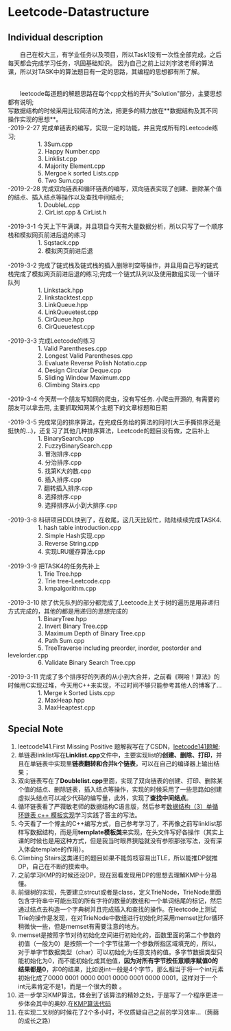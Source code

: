 # Leetcode-Datastructure

## Individual description
&emsp;&emsp;自己在校大三，有学业任务以及项目，所以Task1没有一次性全部完成，之后每天都会完成学习任务，巩固基础知识。
因为自己之前上过刘宇波老师的算法课，所以对TASK中的算法题目有一定的思路，其编程的思想都有所了解。

<br>
&emsp;&emsp;leetcode每道题的解题思路在每个cpp文档的开头"Solution"部分，主要思想都有说明;
<br>
写数据结构的时候采用比较简洁的方法，把更多的精力放在**数据结构及其不同操作实现的思想**。<br>
-2019-2-27 完成单链表的编写，实现一定的功能，并且完成所有的Leetcode练习;
<br>
          &emsp;&emsp;&emsp;&emsp;&emsp;1. 3Sum.cpp<br>
          &emsp;&emsp;&emsp;&emsp;&emsp;2. Happy Number.cpp<br>
          &emsp;&emsp;&emsp;&emsp;&emsp;3. Linklist.cpp<br>
          &emsp;&emsp;&emsp;&emsp;&emsp;4. Majority Element.cpp<br>
          &emsp;&emsp;&emsp;&emsp;&emsp;5. Mergoe k sorted Lists.cpp<br>
          &emsp;&emsp;&emsp;&emsp;&emsp;6. Two Sum.cpp<br>
-2019-2-28 完成双向链表和循环链表的编写，双向链表实现了创建、删除某个值的结点、插入结点等操作以及查找中间结点;<br>
          &emsp;&emsp;&emsp;&emsp;&emsp;1. DoubleL.cpp<br>
          &emsp;&emsp;&emsp;&emsp;&emsp;2. CirList.cpp & CirList.h<br>
          
-2019-3-1  今天上下午满课，并且项目今天有大量数据分析，所以只写了一个顺序栈和模拟网页前进后退的练习<br>
 &emsp;&emsp;&emsp;&emsp;&emsp;1. Sqstack.cpp<br>
  &emsp;&emsp;&emsp;&emsp;&emsp;2. 模拟网页前进后退<br>

-2019-3-2 完成了链式栈及链式栈的插入删除判空等操作，并且用自己写的链式栈完成了模拟网页前进后退的练习;完成一个链式队列以及使用数组实现一个循环队列<br>
 &emsp;&emsp;&emsp;&emsp;&emsp;1. Linkstack.hpp<br>
 &emsp;&emsp;&emsp;&emsp;&emsp;2. linkstacktest.cpp<br>
 &emsp;&emsp;&emsp;&emsp;&emsp;3. LinkQueue.hpp<br>
 &emsp;&emsp;&emsp;&emsp;&emsp;4. LinkQueuetest.cpp<br>
 &emsp;&emsp;&emsp;&emsp;&emsp;5. CirQueue.hpp<br>
 &emsp;&emsp;&emsp;&emsp;&emsp;6. CirQueuetest.cpp<br>
 
-2019-3-3 完成Leetcode的练习<br>
 &emsp;&emsp;&emsp;&emsp;&emsp;1. Valid Parentheses.cpp<br>
 &emsp;&emsp;&emsp;&emsp;&emsp;2. Longest Valid Parentheses.cpp<br>
 &emsp;&emsp;&emsp;&emsp;&emsp;3. Evaluate Reverse Polish Notatio.cpp<br>
 &emsp;&emsp;&emsp;&emsp;&emsp;4. Design Circular Deque.cpp<br>
 &emsp;&emsp;&emsp;&emsp;&emsp;5. Sliding Window Maximum.cpp<br>
 &emsp;&emsp;&emsp;&emsp;&emsp;6. Climbing Stairs.cpp<br>

-2019-3-4 今天帮一个朋友写知网的爬虫，没有写任务. 小爬虫开源的, 有需要的朋友可以拿去用, 主要抓取知网某个主题下的文章标题和日期<br>

-2019-3-5 完成常见的排序算法，在完成任务给的算法的同时(大三手撕排序还是挺快的...)，还复习了其他几种排序算法，Leetcode的题目没有做，之后补上<br>
 &emsp;&emsp;&emsp;&emsp;&emsp;1. BinarySearch.cpp<br>
 &emsp;&emsp;&emsp;&emsp;&emsp;2. FuzzyBinarySearch.cpp<br>
 &emsp;&emsp;&emsp;&emsp;&emsp;3. 冒泡排序.cpp<br>
 &emsp;&emsp;&emsp;&emsp;&emsp;4. 分治排序.cpp<br>
 &emsp;&emsp;&emsp;&emsp;&emsp;5. 找第K大的数.cpp<br>
 &emsp;&emsp;&emsp;&emsp;&emsp;6. 插入排序.cpp<br>
 &emsp;&emsp;&emsp;&emsp;&emsp;7. 翻转插入排序.cpp<br>
 &emsp;&emsp;&emsp;&emsp;&emsp;8. 选择排序.cpp<br>
 &emsp;&emsp;&emsp;&emsp;&emsp;9. 选择排序从小到大排序.cpp<br>
 
 -2019-3-8 科研项目DDL快到了，在收尾，这几天比较忙，陆陆续续完成TASK4.<br>
  &emsp;&emsp;&emsp;&emsp;&emsp;1. hash table introduction.cpp<br>
 &emsp;&emsp;&emsp;&emsp;&emsp;2. Simple Hash实现.cpp<br>
 &emsp;&emsp;&emsp;&emsp;&emsp;3. Reverse String.cpp<br>
 &emsp;&emsp;&emsp;&emsp;&emsp;4. 实现LRU缓存算法.cpp<br>
 
 -2019-3-9 把TASK4的任务先补上<br>
   &emsp;&emsp;&emsp;&emsp;&emsp;1. Trie Tree.hpp<br>
 &emsp;&emsp;&emsp;&emsp;&emsp;2. Trie tree-Leetcode.cpp<br>
 &emsp;&emsp;&emsp;&emsp;&emsp;3. kmpalgorithm.cpp<br>
 
 -2019-3-10 除了优先队列的部分都完成了,Leetcode上关于树的遍历是用非递归方式完成的，其他的都是用递归的思想完成的<br>
&emsp;&emsp;&emsp;&emsp;&emsp;1. BinaryTree.hpp<br>
&emsp;&emsp;&emsp;&emsp;&emsp;2. Invert Binary Tree.cpp<br>
&emsp;&emsp;&emsp;&emsp;&emsp;3. Maximum Depth of Binary Tree.cpp<br>
&emsp;&emsp;&emsp;&emsp;&emsp;4. Path Sum.cpp<br>
&emsp;&emsp;&emsp;&emsp;&emsp;5. TreeTraverse including preorder, inorder, postorder and levelorder.cpp<br>
&emsp;&emsp;&emsp;&emsp;&emsp;6. Validate Binary Search Tree.cpp<br>

-2019-3-11 完成了多个排序好的列表的从小到大合并，之前看《啊哈！算法》的时候用C实现过堆，今天用C++来实现，不过时间不够只能参考其他人的博客了...<br>
&emsp;&emsp;&emsp;&emsp;&emsp;1. Merge k Sorted Lists.cpp<br>
&emsp;&emsp;&emsp;&emsp;&emsp;2. MaxHeap.hpp<br>
&emsp;&emsp;&emsp;&emsp;&emsp;3. MaxHeaptest.cpp<br>
 
 
## Special Note
1. leetcode141.First Missing Positive 题解我写在了CSDN，[leetcode141题解](https://blog.csdn.net/qq_42034665/article/details/87968009);
2. 单链表linklist写在**Linklist.cpp**文件中，主要实现list的**创建、删除、打印**，并且在单链表中实现里**链表翻转和合并k个链表**，可以在自己的编译器上输出结果；
3. 双向链表写在了**Doublelist.cpp**里面，实现了双向链表的创建、打印、删除某个值的结点、删除链表，插入结点等操作，实现的时候采用了一些思路如创建虚拟头结点可以减少代码的编写量，此外，实现了**查找中间结点**。<br>
4. 循环链表看了严薇敏老师的数据结构C语言版，然后参考[数据结构（3）单循环链表 c++ 模板实现](https://blog.csdn.net/natsu1211/article/details/9412397)学习实践了答主的写法。<br>
5. 今天看了一个博主的C++编写方式，自己参考学习了，不再像之前写linklist那样写数据结构，而是用**template模板类**来实现，在头文件写好各操作（其实上课的时候也是用这种方式，但是我当时眼界狭隘就没有参照那张写法，没有深入体会template的作用）。<br>
6. Climbing Stairs这类递归的题目如果不能剪枝容易出TLE，所以能推DP就推DP，自己在不断的摸索中。<br>
7. 之前学习KMP的时候还没DP，现在回看发现用DP的思想去理解KMP十分易懂。<br>
8. 前缀树的实现，先要建立strcut或者是class，定义TrieNode，TrieNode里面包含字符串中可能出现的所有字符的数量的数组和一个单词结尾的标记，然后通过结点去构造一个字典树并且完成插入和查找的操作。在leetcode上测试Trie的操作是发现，在对TrieNode中数组进行初始化时采用memset比for循环稍微快一些，但是memset有需要注意的地方。
9. memset是按照字节对待初始化空间进行初始化的，函数里面的第二个参数的初值（一般为0）是按照一个一个字节往第一个参数所指区域填充的，所以，对于单字节数据类型（char）可以初始化为任意支持的值。多字节数据类型只能初始化为0，而不能初始化成其他值，**因为对所有字节按任意顺序赋值0的结果都是0**，非0的结果，比如说int一般是4个字节，那么相当于将一个int元素初始化成了0000 0001 0000 0001 0000 0001 0000 0001，这样对于一个int元素肯定不是1，而是一个很大的数
。
10. 进一步学习KMP算法，体会到了该算法的精妙之处，于是写了一个程序更进一步体会其中的奥妙.在[KMP算法代码](https://github.com/Penkace/DataStructure-Algorithm-DataWhale/blob/master/TASK4/KMP%E7%AE%97%E6%B3%95C%2B%2B%E5%AE%9E%E7%8E%B0.cpp)<br>
11. 在实现二叉树的时候花了2个多小时，不仅质疑自己之前的学习效率...（蒟蒻的成长之路）
